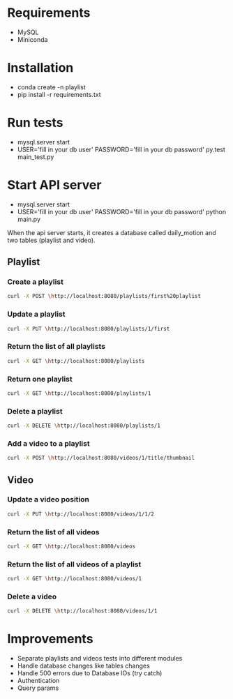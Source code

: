 # Requirements

- MySQL
- Miniconda

# Installation

- conda create -n playlist
- pip install -r requirements.txt

# Run tests

- mysql.server start
- USER='fill in your db user' PASSWORD='fill in your db password' py.test main_test.py

# Start API server

- mysql.server start
- USER='fill in your db user' PASSWORD='fill in your db password' python main.py

When the api server starts, it creates a database called daily_motion and two tables (playlist and video).

## Playlist

### Create a playlist

```bash
curl -X POST \http://localhost:8080/playlists/first%20playlist
```

### Update a playlist

```bash
curl -X PUT \http://localhost:8080/playlists/1/first
```

### Return the list of all playlists

```bash
curl -X GET \http://localhost:8080/playlists
```

### Return one playlist

```bash
curl -X GET \http://localhost:8080/playlists/1
```

### Delete a playlist

```bash
curl -X DELETE \http://localhost:8080/playlists/1
```

### Add a video to a playlist

```bash
curl -X POST \http://localhost:8080/videos/1/title/thumbnail
```

## Video

### Update a video position

```bash
curl -X PUT \http://localhost:8080/videos/1/1/2
```

### Return the list of all videos

```bash
curl -X GET \http://localhost:8080/videos
```

### Return the list of all videos of a playlist

```bash
curl -X GET \http://localhost:8080/videos/1
```

### Delete a video

```bash
curl -X DELETE \http://localhost:8080/videos/1/1
```

# Improvements

- Separate playlists and videos tests into different modules
- Handle database changes like tables changes
- Handle 500 errors due to Database IOs (try catch)
- Authentication
- Query params